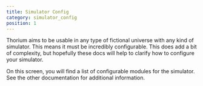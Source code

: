 ```yaml
---
title: Simulator Config
category: simulator_config
position: 1
---
```

Thorium aims to be usable in any type of fictional universe with any kind of
simulator. This means it must be incredibly configurable. This does add a bit of
complexity, but hopefully these docs will help to clarify how to configure your
simulator.



On this screen, you will find a list of configurable modules for the simulator. See the other documentation for additional information.

